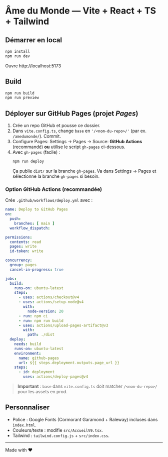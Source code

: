 # Âme du Monde — Vite + React + TS + Tailwind

## Démarrer en local
```bash
npm install
npm run dev
```
Ouvre http://localhost:5173

## Build
```bash
npm run build
npm run preview
```

## Déployer sur GitHub Pages (projet *Pages*)
1. Crée un repo GitHub et pousse ce dossier.
2. Dans `vite.config.ts`, change `base` en `'/<nom-du-repo>/'` (par ex. `/amedumonde/`). Commit.
3. Configure Pages: Settings → Pages → Source: **GitHub Actions** (recommandé) **ou** utilise le script `gh-pages` ci-dessous.
4. Avec `gh-pages` (facile) :
   ```bash
   npm run deploy
   ```
   Ça publie `dist/` sur la branche `gh-pages`. Va dans Settings → Pages et sélectionne la branche `gh-pages` si besoin.

### Option GitHub Actions (recommandée)
Crée `.github/workflows/deploy.yml` avec :
```yaml
name: Deploy to GitHub Pages
on:
  push:
    branches: [ main ]
  workflow_dispatch:

permissions:
  contents: read
  pages: write
  id-token: write

concurrency:
  group: pages
  cancel-in-progress: true

jobs:
  build:
    runs-on: ubuntu-latest
    steps:
      - uses: actions/checkout@v4
      - uses: actions/setup-node@v4
        with:
          node-version: 20
      - run: npm ci
      - run: npm run build
      - uses: actions/upload-pages-artifact@v3
        with:
          path: ./dist
  deploy:
    needs: build
    runs-on: ubuntu-latest
    environment:
      name: github-pages
      url: ${{ steps.deployment.outputs.page_url }}
    steps:
      - id: deployment
        uses: actions/deploy-pages@v4
```

> **Important** : `base` dans `vite.config.ts` doit matcher `/<nom-du-repo>/` pour les assets en prod.

## Personnaliser
- Police : Google Fonts (Cormorant Garamond + Raleway) incluses dans `index.html`.
- Couleurs/texte : modifie `src/AccueilV9.tsx`.
- Tailwind : `tailwind.config.js` + `src/index.css`.

---

Made with ❤️
